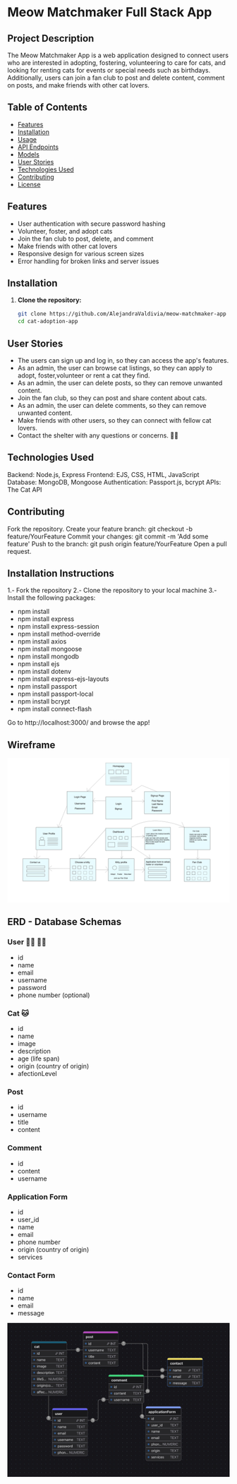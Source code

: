 # Meow Matchmaker Full Stack App

## Project Description

The Meow Matchmaker App is a web application designed to connect users who are interested in adopting, fostering, volunteering to care for cats, and looking for renting cats for events or special needs such as birthdays. Additionally, users can join a fan club to post and delete content, comment on posts, and make friends with other cat lovers.

## Table of Contents

- [Features](#features)
- [Installation](#installation)
- [Usage](#usage)
- [API Endpoints](#api-endpoints)
- [Models](#models)
- [User Stories](#user-stories)
- [Technologies Used](#technologies-used)
- [Contributing](#contributing)
- [License](#license)

## Features

- User authentication with secure password hashing
- Volunteer, foster, and adopt cats
- Join the fan club to post, delete, and comment
- Make friends with other cat lovers
- Responsive design for various screen sizes
- Error handling for broken links and server issues

## Installation

1. **Clone the repository:**

   ```sh
   git clone https://github.com/AlejandraValdivia/meow-matchmaker-app
   cd cat-adoption-app
   ```

## User Stories

- The users can sign up and log in, so they can access the app's features.
- As an admin, the user can browse cat listings, so they can apply to adopt, foster,volunteer or rent a cat they find.
- As an admin, the user can delete posts, so they can remove unwanted content.
- Join the fan club, so they can post and share content about cats.
- As an admin, the user can delete comments, so they can remove unwanted content.
- Make friends with other users, so they can connect with fellow cat lovers. 
- Contact the shelter with any questions or concerns. 🥰😻

## Technologies Used

Backend: Node.js, Express
Frontend: EJS, CSS, HTML, JavaScript
Database: MongoDB, Mongoose
Authentication: Passport.js, bcrypt
APIs: The Cat API 

## Contributing
Fork the repository.
Create your feature branch: git checkout -b feature/YourFeature
Commit your changes: git commit -m 'Add some feature'
Push to the branch: git push origin feature/YourFeature
Open a pull request.

## Installation Instructions

1.- Fork the repository
2.- Clone the repository to your local machine
3.- Install the following packages:

- npm install
- npm install express
- npm install express-session
- npm install method-override
- npm install axios
- npm install mongoose
- npm install mongodb
- npm install ejs
- npm install dotenv
- npm install express-ejs-layouts
- npm install passport
- npm install passport-local
- npm install bcrypt
- npm install connect-flash

Go to http://localhost:3000/ and browse the app!

## Wireframe

![wireframe](public/assets/img/meow-matchmaker-wireframe-v2.jpg)

## ERD - Database Schemas

### User 👧🏽 👦🏻

- id
- name
- email
- username
- password
- phone number (optional)

### Cat 🐱

- id
- name
- image
- description
- age (life span)
- origin (country of origin)
- afectionLevel

### Post

- id
- username
- title
- content

### Comment

- id
- content
- username

### Application Form

- id
- user_id
- name
- email
- phone number
- origin (country of origin)
- services

### Contact Form

- id
- name
- email
- message

![erd-diagram](public/assets/img/erd-meow-matchmaker-databases.jpeg)
